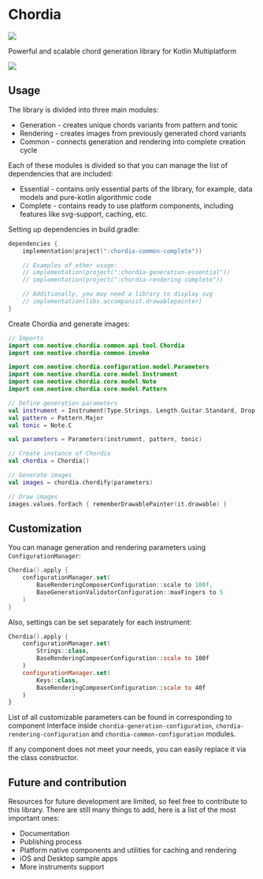 
# Chordia

![](https://img.shields.io/badge/Version-Beta_1.0-778899)

Powerful and scalable chord generation library for Kotlin Multiplatform

![](https://i.imgur.com/LYPCs8b.jpeg)

## Usage

The library is divided into three main modules:
- Generation - creates unique chords variants from pattern and tonic
- Rendering - creates images from previously generated chord variants
- Common - connects generation and rendering into complete creation cycle

Each of these modules is divided so that you can manage the list of dependencies that are included:

- Essential - contains only essential parts of the library, for example, data models and pure-kotlin algorithmic code
- Complete - contains ready to use platform components, including features like svg-support, caching, etc.

Setting up dependencies in build.gradle:


```kotlin
dependencies {
    implementation(project(":chordia-common-complete"))

    // Examples of other usage:
    // implementation(project(":chordia-generation-essential"))
    // implementation(project(":chordia-rendering-complete"))

    // Additionally, you may need a library to display svg
    // implementation(libs.accompanist.drawablepainter)
}
```

Create Chordia and generate images:

```kotlin
// Imports
import com.neotive.chordia.common.api.tool.Chordia
import com.neotive.chordia.common.invoke

import com.neotive.chordia.configuration.model.Parameters
import com.neotive.chordia.core.model.Instrument
import com.neotive.chordia.core.model.Note
import com.neotive.chordia.core.model.Pattern

// Define generation parameters
val instrument = Instrument(Type.Strings, Length.Guitar.Standard, Drop.Guitar.Standard)
val pattern = Pattern.Major
val tonic = Note.C

val parameters = Parameters(instrument, pattern, tonic)

// Create instance of Chordia
val chordia = Chordia()

// Generate images
val images = chordia.chordify(parameters)

// Draw images
images.values.forEach { rememberDrawablePainter(it.drawable) }
```

## Customization

You can manage generation and rendering parameters using `ConfigurationManager`:

```kotlin
Chordia().apply {
    configurationManager.set(
        BaseRenderingComposerConfiguration::scale to 100f,
        BaseGenerationValidatorConfiguration::maxFingers to 5
    )
}
```

Also, settings can be set separately for each instrument:

```kotlin
Chordia().apply {
    configurationManager.set(
        Strings::class,
        BaseRenderingComposerConfiguration::scale to 100f
    )
    configurationManager.set(
        Keys::class,
        BaseRenderingComposerConfiguration::scale to 40f
    )
}
```

List of all customizable parameters can be found in corresponding to component interface inside `chordia-generation-configuration`, `chordia-rendering-configuration` and `chordia-common-configuration` modules.

If any component does not meet your needs, you can easily replace it via the class constructor.

## Future and contribution

Resources for future development are limited, so feel free to contribute to this library. There are still many things to add, here is a list of the most important ones:
- Documentation
- Publishing process
- Platform native components and utilities for caching and rendering
- iOS and Desktop sample apps
- More instruments support

